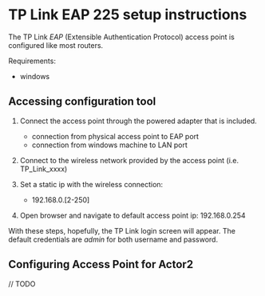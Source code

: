 # TP Link EAP 225 setup instructions
The TP Link _EAP_ (Extensible Authentication Protocol) access point is configured like most routers.

Requirements:
* windows

## Accessing configuration tool

1. Connect the access point through the powered adapter that is included.
    * connection from physical access point to EAP port
    * connection from windows machine to LAN port

2. Connect to the wireless network provided by the access point (i.e. TP_Link_xxxx)

3. Set a static ip with the wireless connection:
    * 192.168.0.[2-250]

4. Open browser and navigate to default access point ip: 192.168.0.254

With these steps, hopefully, the TP Link login screen will appear.
The default credentials are _admin_ for both username and password.

## Configuring Access Point for Actor2

// TODO
